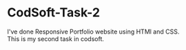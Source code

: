 # CodSoft-Task-2
I've done Responsive Portfolio website using HTMl and CSS.
<br>
This is my second task in codsoft.
